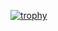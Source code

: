 [![trophy](https://github-profile-trophy.vercel.app/?username=sunbrojedi&theme=matrix)](https://github.com/ryo-ma/github-profile-trophy)
